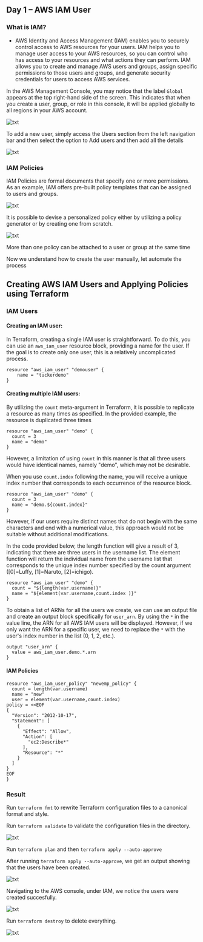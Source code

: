 ## Day 1 – AWS IAM User

### What is IAM?

- AWS Identity and Access Management (IAM) enables you to securely control access to AWS resources for your users. IAM helps you to manage user access to your AWS resources, so you can control who has access to your resources and what actions they can perform. IAM allows you to create and manage AWS users and groups, assign specific permissions to those users and groups, and generate security credentials for users to access AWS services.

In the AWS Management Console, you may notice that the label ``Global`` appears at the top right-hand side of the screen. This indicates that when you create a user, group, or role in this console, it will be applied globally to all regions in your AWS account.

![txt](./IAM/images/01.png)

To add a new user, simply access the Users section from the left navigation bar and then select the option to Add users and then add all the details

![txt](./IAM/images/02.png)

### IAM Policies

IAM Policies are formal documents that specify one or more permissions. As an example, IAM offers pre-built policy templates that can be assigned to users and groups.

![txt](./IAM/images/03.png)

It is possible to devise a personalized policy either by utilizing a policy generator or by creating one from scratch.

![txt](./IAM/images/04.png)

More than one policy can be attached to a user or group at the same time

Now we understand how to create the user manually, let automate the process

## Creating AWS IAM Users and Applying Policies using Terraform
### IAM Users
#### Creating an IAM user:
In Terraform, creating a single IAM user is straightforward. To do this, you can use an `aws_iam_user` resource block, providing a name for the user. If the goal is to create only one user, this is a relatively uncomplicated process.

```
resource "aws_iam_user" "demouser" {
    name = "tuckerdemo"
}
```

#### Creating multiple IAM users:
By utilizing the `count` meta-argument in Terraform, it is possible to replicate a resource as many times as specified. In the provided example, the resource is duplicated three times

```
resource "aws_iam_user" "demo" {
  count = 3
  name = "demo"
}
```
However, a limitation of using `count` in this manner is that all three users would have identical names, namely "demo", which may not be desirable.

When you use `count.index` following the name, you will receive a unique index number that corresponds to each occurrence of the resource block.
```
resource "aws_iam_user" "demo" {
  count = 3
  name = "demo.${count.index}"
}   
```
However, if our users require distinct names that do not begin with the same characters and end with a numerical value, this approach would not be suitable without additional modifications.

In the code provided below, the length function will give a result of 3, indicating that there are three users in the username list. The element function will return the individual name from the username list that corresponds to the unique index number specified by the count argument ([0]=Luffy, [1]=Naruto, [2]=ichigo).

```
resource "aws_iam_user" "demo" {
  count = "${length(var.username)}"
  name = "${element(var.username,count.index )}"
}
```

To obtain a list of ARNs for all the users we create, we can use an output file and create an output block specifically for `user_arn`. By using the `*` in the value line, the ARN for all AWS IAM users will be displayed. However, if we only want the ARN for a specific user, we need to replace the `*` with the user's index number in the list (0, 1, 2, etc.).

```
output "user_arn" {
  value = aws_iam_user.demo.*.arn
}  
```

#### IAM Policies

```
resource "aws_iam_user_policy" "newemp_policy" {
  count = length(var.username)
  name = "new"
  user = element(var.username,count.index)
policy = <<EOF
{
  "Version": "2012-10-17",
  "Statement": [
    {
      "Effect": "Allow",
      "Action": [
        "ec2:Describe*"
      ],
      "Resource": "*"
    }
  ]
}
EOF
}
```

### Result
Run `terraform fmt` to rewrite Terraform configuration files to a canonical format and style.

Run `terraform validate` to validate the configuration files in the directory.

![txt](./IAM/images/05.png)

Run `terraform plan` and then `terraform apply --auto-approve`

After running `terraform apply --auto-approve`, we get an output showing that the users have been created.

![txt](./IAM/images/06.png)

Navigating to the AWS console, under IAM, we notice the users were created succesfully.

![txt](./IAM/images/07.png)

Run `terraform destroy` to delete everything.

![txt](./IAM/images/08.png)

